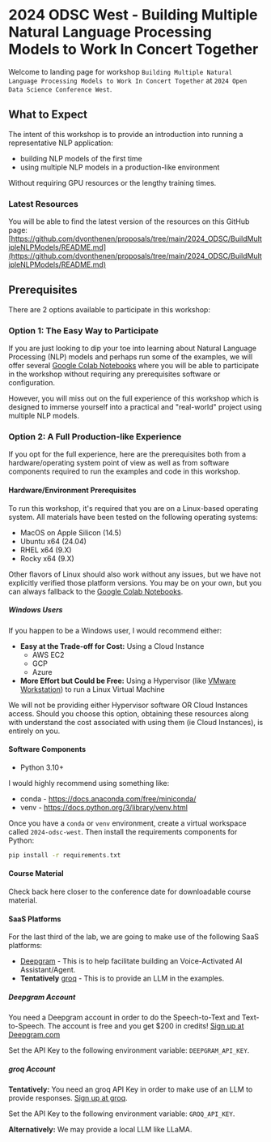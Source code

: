 # 2024 ODSC West - Building Multiple Natural Language Processing Models to Work In Concert Together

Welcome to landing page for workshop `Building Multiple Natural Language Processing Models to Work In Concert Together` at `2024 Open Data Science Conference West`.

## What to Expect

The intent of this workshop is to provide an introduction into running a representative NLP application:

- building NLP models of the first time
- using multiple NLP models in a production-like environment

Without requiring GPU resources or the lengthy training times.

### Latest Resources

You will be able to find the latest version of the resources on this GitHub page:
[https://github.com/dvonthenen/proposals/tree/main/2024_ODSC/BuildMultipleNLPModels/README.md](https://github.com/dvonthenen/proposals/tree/main/2024_ODSC/BuildMultipleNLPModels/README.md)

## Prerequisites

There are 2 options available to participate in this workshop:

### Option 1: The Easy Way to Participate

If you are just looking to dip your toe into learning about Natural Language Processing (NLP) models and perhaps run some of the examples, we will offer several [Google Colab Notebooks](https://colab.research.google.com/) where you will be able to participate in the workshop without requiring any prerequisites software or configuration.

However, you will miss out on the full experience of this workshop which is designed to immerse yourself into a practical and "real-world" project using multiple NLP models.

### Option 2: A Full Production-like Experience

If you opt for the full experience, here are the prerequisites both from a hardware/operating system point of view as well as from software components required to run the examples and code in this workshop.

#### Hardware/Environment Prerequisites

To run this workshop, it's required that you are on a Linux-based operating system. All materials have been tested on the following operating systems:

- MacOS on Apple Silicon (14.5)
- Ubuntu x64 (24.04)
- RHEL x64 (9.X)
- Rocky x64 (9.X)

Other flavors of Linux should also work without any issues, but we have not explicitly verified those platform versions. You may be on your own, but you can always fallback to the [Google Colab Notebooks](https://colab.research.google.com/).

##### Windows Users

If you happen to be a Windows user, I would recommend either:

- **Easy at the Trade-off for Cost:** Using a Cloud Instance
  - AWS EC2
  - GCP
  - Azure
- **More Effort but Could be Free:** Using a Hypervisor (like [VMware Workstation](https://www.vmware.com/products/desktop-hypervisor/workstation-and-fusion)) to run a Linux Virtual Machine

We will not be providing either Hypervisor software OR Cloud Instances access. Should you choose this option, obtaining these resources along with understand the cost associated with using them (ie Cloud Instances), is entirely on you.

#### Software Components

- Python 3.10+

I would highly recommend using something like:

- conda - <https://docs.anaconda.com/free/miniconda/>
- venv - <https://docs.python.org/3/library/venv.html>

Once you have a `conda` or `venv` environment, create a virtual workspace called `2024-odsc-west`. Then install the requirements components for Python:

```bash
pip install -r requirements.txt
```

#### Course Material

Check back here closer to the conference date for downloadable course material.

#### SaaS Platforms

For the last third of the lab, we are going to make use of the following SaaS platforms:

- [Deepgram](https://deepgram.com) - This is to help facilitate building an Voice-Activated AI Assistant/Agent.
- **Tentatively** [groq](https://console.groq.com/login) - This is to provide an LLM in the examples.

##### Deepgram Account

You need a Deepgram account in order to do the Speech-to-Text and Text-to-Speech. The account is free and you get $200 in credits! [Sign up at Deepgram.com](https://deepgram.com)

Set the API Key to the following environment variable: `DEEPGRAM_API_KEY`.

##### groq Account

**Tentatively:** You need an groq API Key in order to make use of an LLM to provide responses. [Sign up at groq](https://console.groq.com/login).

Set the API Key to the following environment variable: `GROQ_API_KEY`.

**Alternatively:** We may provide a local LLM like LLaMA.
